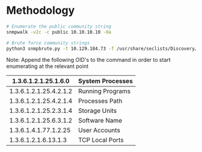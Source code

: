 # Methodology

```bash
# Enumerate the public community string
snmpwalk -v2c -c public 10.10.10.10 -Oa

# Brute force community strings
python3 snmpbrute.py -t 10.129.184.73 -f /usr/share/seclists/Discovery/SNMP/common-snmp-community-strings.txt
```

Note: Append the following OID's to the command in order to start enumerating at the relevant point

| 1.3.6.1.2.1.25.1.6.0 | System Processes |
| ---- | ---- |
| 1.3.6.1.2.1.25.4.2.1.2 | Running Programs |
| 1.3.6.1.2.1.25.4.2.1.4 | Processes Path |
| 1.3.6.1.2.1.25.2.3.1.4 | Storage Units |
| 1.3.6.1.2.1.25.6.3.1.2 | Software Name |
| 1.3.6.1.4.1.77.1.2.25 | User Accounts |
| 1.3.6.1.2.1.6.13.1.3 | TCP Local Ports |
